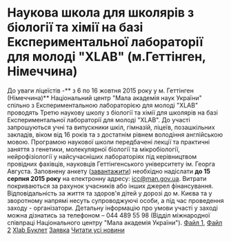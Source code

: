 # Наукова школа для школярів з біології та хімії на базі Експериментальної лабораторії для молоді &quot;XLAB&quot;   (м.Геттінген, Німеччина)
До уваги ліцеїстів -** з 6 по 16 жовтня 2015 року у м. Геттінген (Німеччина)** Національний центр "Мала академія наук України" спільно з Експериментальною лабораторією для молоді "XLAB" проводять Третю наукову школу з біології та хімії для школярів на базі Експериментальної лабораторії для молоді "XLAB".
До участі запрошуються учні та випускники шкіл, гімназій, ліцеїв, позашкільних закладів, віком від 16 років та з достатнім рівнем володіння англійською мовою.
Програмою наукової школи передбачені лекції та практичні заняття з генетики, молекулярної біології та мікробіології, нейрофізіології у найсучасніших лабораторіях під керівництвом провідних фахівців, науковців Геттінгенського університету ім. Георга Августа.
Заповнену анкету ([завантажити](/files/наукова-школа-для-школярів-з-біології-та-хімії-на-базі/zajavka-2015-x-lab.docx)) необхідно надіслати **до 15 серпня 2015 року** на електронну адресу: [icc@man.gov.ua](mailto:icc@man.gov.ua).
Витрати покриваються за рахунок учасників або інших джерел фінансування.
Відповідальність за життя та здоров'я дітей у дорозі до м. Києва та у зворотному напрямі несуть супроводжуючі особи, а під час проведення заходу - організатори.
Детальну інформацію про умови участі у заході можна дізнатись за телефоном – 044 489 55 98 (Відділ міжнародної співпраці Національного центру "Мала академія України").
[Файл 1](/images/наукова-школа-для-школярів-з-біології-та-хімії-на-базі/185757.jpg), [Файл 2](/images/наукова-школа-для-школярів-з-біології-та-хімії-на-базі/185822.jpg)
[Xlab Буклет](/files/наукова-школа-для-школярів-з-біології-та-хімії-на-базі/xlab-буклет.pdf)
[Заявка](/files/наукова-школа-для-школярів-з-біології-та-хімії-на-базі/zajavka-2015-x-lab.docx)
[Читати усі новини](/news)

